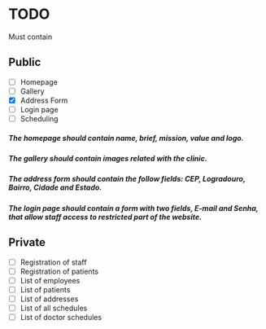 # TODO

Must contain

## Public
- [ ] Homepage
- [ ] Gallery
- [x] Address Form
- [ ] Login page
- [ ] Scheduling

##### The homepage should contain name, brief, mission, value and logo.
##### The gallery should contain images related with the clinic.
##### The address form should contain the follow fields: CEP, Logradouro, Bairro, Cidade and Estado.
##### The login page should contain a form with two fields, E-mail and Senha, that allow staff access to restricted part of the website.

## Private
- [ ] Registration of staff
- [ ] Registration of patients
- [ ] List of employees
- [ ] List of patients
- [ ] List of addresses
- [ ] List of all schedules
- [ ] List of doctor schedules
